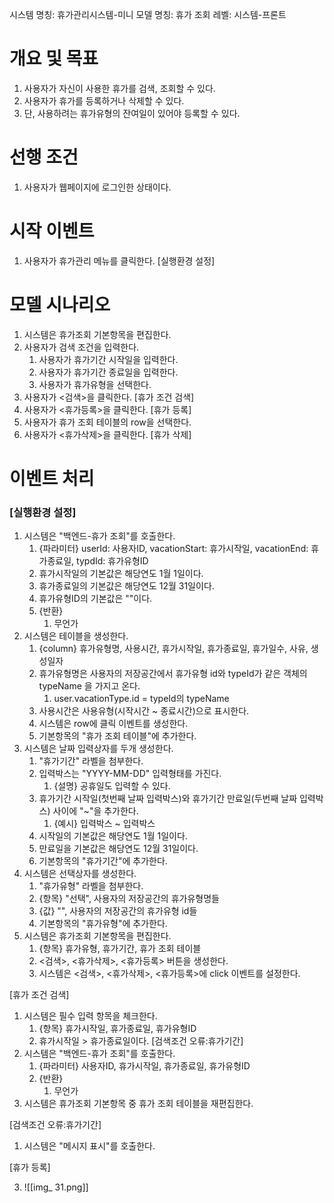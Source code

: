 시스템 명칭: 휴가관리시스템-미니
모델 명칭: 휴가 조회
레벨: 시스템-프론트

# 개요 및 목표
1. 사용자가 자신이 사용한 휴가를 검색, 조회할 수 있다.
2. 사용자가 휴가를 등록하거나 삭제할 수 있다.
3. 단, 사용하려는 휴가유형의 잔여일이 있어야 등록할 수 있다.

# 선행 조건
1. 사용자가 웹페이지에 로그인한 상태이다.

# 시작 이벤트
1. 사용자가 휴가관리 메뉴를 클릭한다. [실행환경 설정]

# 모델 시나리오
1. 시스템은 휴가조회 기본항목을 편집한다.
2. 사용자가 검색 조건을 입력한다.
	1. 사용자가 휴가기간 시작일을 입력한다.
	2. 사용자가 휴가기간 종료일을 입력한다.
	3. 사용자가 휴가유형을 선택한다.
3. 사용자가 <검색>을 클릭한다. [휴가 조건 검색]
4. 사용자가 <휴가등록>을 클릭한다. [휴가 등록]
5. 사용자가 휴가 조회 테이블의 row을 선택한다.
6. 사용자가 <휴가삭제>을 클릭한다. [휴가 삭제]

# 이벤트 처리

### [실행환경 설정]
1. 시스템은 "백엔드-휴가 조회"를 호출한다.
	1. {파라미터} userId: 사용자ID, vacationStart: 휴가시작일, vacationEnd: 휴가종료일, typdId: 휴가유형ID
	2. 휴가시작일의 기본값은 해당연도 1월 1일이다.
	3. 휴가종료일의 기본값은 해당연도 12월 31일이다.
	4. 휴가유형ID의 기본값은 ""이다.
	5. {반환}
		1. 무언가
2. 시스템은 테이블을 생성한다.
	1. {column} 휴가유형명, 사용시간, 휴가시작일, 휴가종료일, 휴가일수, 사유, 생성일자
	2. 휴가유형명은 사용자의 저장공간에서 휴가유형 id와 typeId가 같은 객체의 typeName 을 가지고 온다.
		1. user.vacationType.id = typeId의 typeName
	3. 사용시간은 사용유형(시작시간 ~ 종료시간)으로 표시한다.
	4. 시스템은 row에 클릭 이벤트를 생성한다.
	5.  기본항목의 "휴가 조회 테이블"에 추가한다.
3. 시스템은 날짜 입력상자를 두개 생성한다.
	1. "휴가기간" 라벨을 첨부한다.
	2. 입력박스는 "YYYY-MM-DD" 입력형태를 가진다.
		1. {설명} 공휴일도 입력할 수 있다.
	3. 휴가기간 시작일(첫번째 날짜 입력박스)와 휴가기간 만료일(두번째 날짜 입력박스) 사이에 "~"을 추가한다.
		1. {예시} 입력박스 ~ 입력박스
	4. 시작일의 기본값은 해당연도 1월 1일이다.
	5. 만료일을 기본값은 해당연도 12월 31일이다.
	6. 기본항목의 "휴가기간"에 추가한다.
4. 시스템은 선택상자를 생성한다.
	1. "휴가유형" 라벨을 첨부한다.
	2. {항목} "선택", 사용자의 저장공간의 휴가유형명들
	3. {값} "", 사용자의 저장공간의 휴가유형 id들
	4.  기본항목의 "휴가유형"에 추가한다.
5. 시스템은 휴가조회 기본항목을 편집한다.
	1. {항목} 휴가유형, 휴가기간, 휴가 조회 테이블
	2. <검색>, <휴가삭제>, <휴가등록> 버튼을 생성한다.
	3. 시스템은 <검색>, <휴가삭제>, <휴가등록>에 click 이벤트를 설정한다.

[휴가 조건 검색]
1. 시스템은 필수 입력 항목을 체크한다.
	1. {항목} 휴가시작일, 휴가종료일, 휴가유형ID
	2. 휴가시작일 > 휴가종료일이다. [검색조건 오류:휴가기간]
2. 시스템은 "백엔드-휴가 조회"를 호출한다.
	1. {파라미터} 사용자ID, 휴가시작일, 휴가종료일, 휴가유형ID
	2. {반환}
		1. 무언가
3. 시스템은 휴가조회 기본항목 중 휴가 조회 테이블을 재편집한다.

[검색조건 오류:휴가기간]
1. 시스템은 "메시지 표시"를 호출한다.

[휴가 등록]



3. ![[img_ 31.png]]